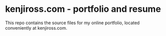 kenjiross.com - portfolio and resume
====================================

This repo contains the source files for my online portfolio, located conveniently at kenjiross.com.